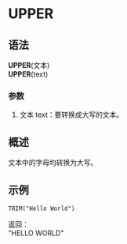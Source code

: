 # UPPER

## 语法

**UPPER**(文本)  
**UPPER**(text)

### 参数

1. 文本 text：要转换成大写的文本。

## 概述

文本中的字母均转换为大写。

## 示例

```excel
TRIM("Hello World")
```

返回：  
"HELLO WORLD"
